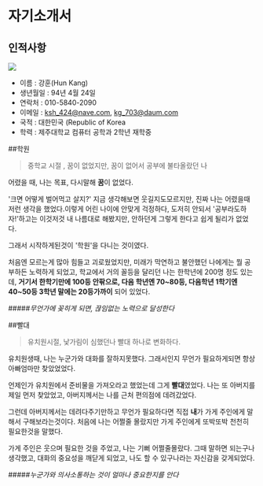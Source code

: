 # 자기소개서
## 인적사항
![](http://postfiles8.naver.net/20160331_103/ksh_424_1459411962839rQY5V_JPEG/picture01.jpg?type=w1)
- 이름 : 강훈(Hun Kang)
- 생년월일 : 94년 4월 24일
- 연락처 : 010-5840-2090
- 이메일 : ksh_424@nave.com, kg_703@daum.com
- 국적 : 대한민국 (Republic of Korea
- 학력 : 제주대학교 컴퓨터 공학과 2학년 재학중

##학원
>중학교 시절 ,
꿈이 없었지만, 꿈이 없어서 공부에 불타올랐던 나

어렸을 때, 나는 목표, 다시말해 **꿈**이 없었다.

'크면 어떻게 벌어먹고 살지?' 지금 생각해보면 웃길지도모르지만, 진짜 나는 어렸을때 저런 생각을 했었다.이렇게 어린 나이에 안맞게 걱정하다, 도저히 안되서 '공부라도하자!'하고는 이것저것 내 나름대로 해봤지만, 안하던게 그렇게 한다고 쉽게 될리가 없었다.

그래서 시작하게된것이 '학원'을 다니는 것이였다.

처음엔 모르는게 많아 힘들고 괴로웠었지만, 미래가 막연하고 불안했던 나에게는 뭘 공부하든 노력하게 되었고, 학교에서 거의 꼴등을 달리던 나는 한학년에 200명 정도 있는데,
**거기서 한학기만에 100등 안팎으로, 다음 학년엔 70~80등,
다음학년 1학기엔 40~50등 3학년 말에는 20등가까이** 되어 있었다.

#####*무언가에 꽂히게 되면, 끊임없는 노력으로 달성한다*

##빨대
>유치원시절, 낯가림이 심했던나
> 빨대 하나로 변화하다.

유치원생때, 나는 누군가와 대화를 잘하지못했다. 그래서인지 무언가 필요하게되면 항상 아빠엄마만 찾았었었다.

언제인가 유치원에서 준비물을 가져오라고 했었는데 그게 **빨대**였었다.
나는 또 아버지를 제일 먼저 찾았었고, 아버지께서는 나를 근처 편의점에 데려갔었다.

그런데 아버지께서는 데려다주기만하고 무언가 필요하다면 직접 **내**가 가게 주인에게 말해서 구해보라는것이다. 처음에 나는 어쩔줄 몰랐지만 가게 주인에게 또박또박 천천히 필요한것을 말했다.

가게 주인은 웃으며 필요한 것을 주었고, 나는 기뻐 어쩔줄몰랐다. 그때 말하면  되는구나 생각했고, 대화의 중요성을 깨닫게 되었고, 나도 할 수 있구나라는 자신감을 갖게되었다.

#####*누군가와 의사소통하는 것이 얼마나 중요한지를 안다*







